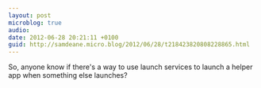 ```yaml
---
layout: post
microblog: true
audio: 
date: 2012-06-28 20:21:11 +0100
guid: http://samdeane.micro.blog/2012/06/28/t218423820808228865.html
---
```

So, anyone know if there's a way to use launch services to launch a helper app when something else launches?

